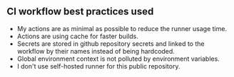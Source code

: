 ## CI workflow best practices used

- My actions are as minimal as possible to reduce the runner usage time.
- Actions are using cache for faster builds.
- Secrets are stored in github repository secrets and linked to the workflow by their names instead of being hardcoded.
- Global environment context is not polluted by environment variables.
- I don't use self-hosted runner for this public repository.
